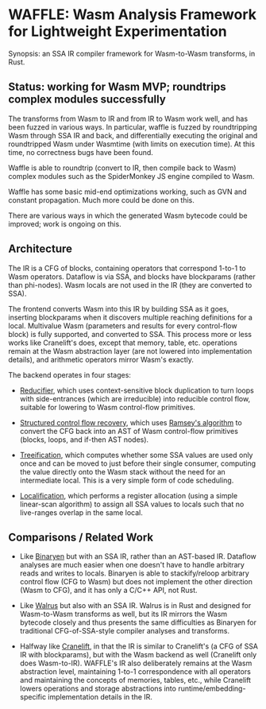 # WAFFLE: Wasm Analysis Framework for Lightweight Experimentation

Synopsis: an SSA IR compiler framework for Wasm-to-Wasm transforms, in Rust.

## Status: working for Wasm MVP; roundtrips complex modules successfully

The transforms from Wasm to IR and from IR to Wasm work well, and has been
fuzzed in various ways. In particular, waffle is fuzzed by roundtripping Wasm
through SSA IR and back, and differentially executing the original and
roundtripped Wasm under Wasmtime (with limits on execution time). At this time,
no correctness bugs have been found.

Waffle is able to roundtrip (convert to IR, then compile back to Wasm) complex
modules such as the SpiderMonkey JS engine compiled to Wasm.

Waffle has some basic mid-end optimizations working, such as GVN and constant
propagation. Much more could be done on this.

There are various ways in which the generated Wasm bytecode could be improved;
work is ongoing on this.

## Architecture

The IR is a CFG of blocks, containing operators that correspond 1-to-1 to Wasm
operators. Dataflow is via SSA, and blocks have blockparams (rather than
phi-nodes). Wasm locals are not used in the IR (they are converted to SSA).

The frontend converts Wasm into this IR by building SSA as it goes, inserting
blockparams when it discovers multiple reaching definitions for a local.
Multivalue Wasm (parameters and results for every control-flow block) is fully
supported, and converted to SSA. This process more or less works like
Cranelift's does, except that memory, table, etc. operations remain at the Wasm
abstraction layer (are not lowered into implementation details), and arithmetic
operators mirror Wasm's exactly.

The backend operates in four stages:

* [Reducifier](src/backend/reducify.rs), which uses context-sensitive
  block duplication to turn loops with side-entrances (which are
  irreducible) into reducible control flow, suitable for lowering to
  Wasm control-flow primitives.

* [Structured control flow recovery](src/backend/stackify.rs), which uses
  [Ramsey's algorithm](https://dl.acm.org/doi/abs/10.1145/3547621) to convert
  the CFG back into an AST of Wasm control-flow primitives (blocks, loops, and
  if-then AST nodes).

* [Treeification](src/backend/treeify.rs), which computes whether some SSA
  values are used only once and can be moved to just before their single
  consumer, computing the value directly onto the Wasm stack without the need
  for an intermediate local. This is a very simple form of code scheduling.

* [Localification](src/backend/localify.rs), which performs a register
  allocation (using a simple linear-scan algorithm) to assign all SSA values to
  locals such that no live-ranges overlap in the same local.

## Comparisons / Related Work

- Like [Binaryen](https://github.com/WebAssembly/binaryen) but with an SSA IR,
  rather than an AST-based IR. Dataflow analyses are much easier when one
  doesn't have to handle arbitrary reads and writes to locals. Binaryen is able
  to stackify/reloop arbitrary control flow (CFG to Wasm) but does not
  implement the other direction (Wasm to CFG), and it has only a C/C++ API, not
  Rust.

- Like [Walrus](https://github.com/rustwasm/walrus) but also with an SSA IR.
  Walrus is in Rust and designed for Wasm-to-Wasm transforms as well, but its
  IR mirrors the Wasm bytecode closely and thus presents the same difficulties
  as Binaryen for traditional CFG-of-SSA-style compiler analyses and
  transforms.

- Halfway like
  [Cranelift](https://github.com/bytecodealliance/wasmtime/tree/main/cranelift/),
  in that the IR is similar to Cranelift's (a CFG of SSA IR with blockparams),
  but with the Wasm backend as well (Cranelift only does Wasm-to-IR). WAFFLE's
  IR also deliberately remains at the Wasm abstraction level, maintaining
  1-to-1 correspondence with all operators and maintaining the concepts of
  memories, tables, etc., while Cranelift lowers operations and storage
  abstractions into runtime/embedding-specific implementation details in the
  IR.
